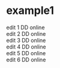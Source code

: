 # example1

edit 1 DD online  
edit 2 DD online  
edit 3 DD online  
edit 4 DD online  
edit 5 DD online  
edit 6 DD online
